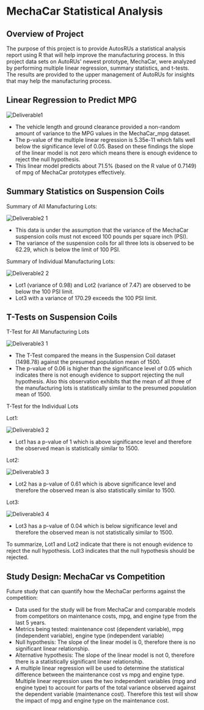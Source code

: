 # MechaCar Statistical Analysis
## Overview of Project

The purpose of this project is to provide AutosRUs a statistical analysis report using R that will help improve the manufacturing process. In this project data sets on AutoRUs' newest prototype, MechaCar, were analyzed by performing multiple linear regression, summary statistics, and t-tests. The results are provided to the upper management of AutoRUs for insights that may help the manufacturing process. 

## Linear Regression to Predict MPG

![Deliverable1](https://user-images.githubusercontent.com/57520471/174710380-52d95dc4-a72b-4dfc-bbc7-28d0ebac1634.png)

* The vehicle length and ground clearance provided a non-random amount of variance to the MPG values in the MechaCar_mpg dataset. 
* The p-value of the multiple linear regression is 5.35e-11 which falls well below the significance level of 0.05. Based on these findings the slope of the linear model is not zero which means there is enough evidence to reject the null hypothesis.
* This linear model predicts about 71.5% (based on the R value of 0.7149) of mpg of MechaCar prototypes effectively.

## Summary Statistics on Suspension Coils
Summary of All Manufacturing Lots: 

![Deliverable2 1](https://user-images.githubusercontent.com/57520471/174710422-16b12071-830b-4b96-b70e-0f6121c9a06c.png)

* This data is under the assumption that the variance of the MechaCar suspension coils must not exceed 100 pounds per square inch (PSI).
* The variance of the suspension coils for all three lots is observed to be 62.29, which is below the limit of 100 PSI.

Summary of Individual Manufacturing Lots: 

![Deliverable2 2](https://user-images.githubusercontent.com/57520471/174710519-91afb8a9-285e-4bb5-9f52-1585e9bc138d.png)

* Lot1 (variance of 0.98) and Lot2 (variance of 7.47) are observed to be below the 100 PSI limit. 
* Lot3 with a variance of 170.29 exceeds the 100 PSI limit. 

## T-Tests on Suspension Coils

T-Test for All Manufacturing Lots

![Deliverable3 1](https://user-images.githubusercontent.com/57520471/174710532-75f3cd80-1b96-47dc-9257-f7788df816f9.png)

* The T-Test compared the means in the Suspension Coil dataset (1498.78) against the presumed population mean of 1500.
* The p-value of 0.06 is higher than the significance level of 0.05 which indicates there is not enough evidence to support rejecting the null hypothesis. Also this observation exhibits that the mean of all three of the manufacturing lots is statistically similar to the presumed population mean of 1500.

T-Test for the Individual Lots

Lot1:

![Deliverable3 2](https://user-images.githubusercontent.com/57520471/174710554-37c8033b-9d6e-435f-b48a-6c0399516a9d.png)

* Lot1 has a p-value of 1 which is above significance level and therefore the observed mean is statistically similar to 1500.

Lot2:

![Deliverable3 3](https://user-images.githubusercontent.com/57520471/174710637-3be04810-45fb-417a-99d4-17aea1820301.png)

* Lot2 has a p-value of 0.61 which is above significance level and therefore the observed mean is also statistically similar to 1500.

Lot3:

![Deliverable3 4](https://user-images.githubusercontent.com/57520471/174710669-cfa54a8d-db17-4a3b-8e89-e468b6868612.png)

* Lot3 has a p-value of 0.04 which is below significance level and therefore the observed mean is not statistically similar to 1500.

To summarize, Lot1 and Lot2 indicate that there is not enough evidence to reject the null hypothesis. Lot3 indicates that the null hypothesis should be rejected.

## Study Design: MechaCar vs Competition

Future study that can quantify how the MechaCar performs against the competition:
* Data used for the study will be from MechaCar and comparable models from competitors on maintenance costs, mpg, and engine type from the last 5 years.
* Metrics being tested: maintenance cost (dependent variable), mpg (independent variable), engine type (independent variable)
* Null hypothesis: The slope of the linear model is 0, therefore there is no significant linear relationship.
* Alternative hypothesis: The slope of the linear model is not 0, therefore there is a statistically significant linear relationship.
* A multiple linear regression will be used to determine the statistical difference between the maintenance cost vs mpg and engine type. Multiple linear regression uses the two independent variables (mpg and engine type) to account for parts of the total variance observed against the dependent variable (maintenance cost). Therefore this test will show the impact of mpg and engine type on the maintenance cost. 
